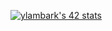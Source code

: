 <a href="https://github.com/oakoudad/badge42"><img src="https://badge.mediaplus.ma/greenbinary/ylambark" alt="ylambark's 42 stats" /></a>
